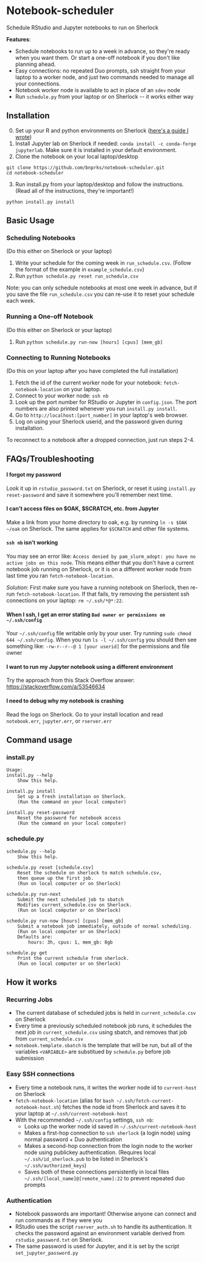 # Notebook-scheduler
Schedule RStudio and Jupyter notebooks to run on Sherlock

**Features**:
- Schedule notebooks to run up to a week in advance, so they're ready when you want them.
  Or start a one-off notebook if you don't like planning ahead.
- Easy connections: no repeated Duo prompts, ssh straight from your laptop to a 
  worker node, and just two commands needed to manage all your connections.
- Notebook worker node is available to act in place of an `sdev` node
- Run `schedule.py` from your laptop or on Sherlock -- it works either way


## Installation
0. Set up your R and python environments on Sherlock ([here's a guide I wrote](https://github.com/GreenleafLab/lab-wiki/wiki/Sherlock-Software-Setup-Guide))
1. Install Jupyter lab on Sherlock if needed: `conda install -c conda-forge jupyterlab`.
   Make sure it is installed in your default environment.
2. Clone the notebook on your local laptop/desktop
```{bash}
git clone https://github.com/bnprks/notebook-scheduler.git
cd notebook-scheduler
```
3. Run install.py from your laptop/desktop and follow the instructions. (Read all of the instructions, they're important!)
```{bash}
python install.py install
```
## Basic Usage
### Scheduling Notebooks
(Do this either on Sherlock or your laptop)
1. Write your schedule for the coming week in `run_schedule.csv`.
    (Follow the format of the example in `example_schedule.csv`)
2. Run `python schedule.py reset run_schedule.csv`

Note: you can only schedule notebooks at most one week in advance, but if you save the file `run_schedule.csv` you can re-use it to reset your schedule each week.

### Running a One-off Notebook
(Do this either on Sherlock or your laptop)
1. Run `python schedule.py run-now [hours] [cpus] [mem_gb]`

### Connecting to Running Notebooks
(Do this on your laptop after you have completed the full installation)
1. Fetch the id of the current worker node for your notebook: `fetch-notebook-location` on your laptop.
2. Connect to your worker node: `ssh nb`
3. Look up the port number for RStudio or Jupyter in `config.json`. The port
   numbers are also printed whenever you run `install.py install`.
4. Go to `http://localhost:[port_number]` in your laptop's web browser.
5. Log on using your Sherlock userid, and the password given during installation.

To reconnect to a notebook after a dropped connection, just run steps 2-4.

## FAQs/Troubleshooting
#### I forgot my password 
Look it up in `rstudio_password.txt` on Sherlock, or reset it using `install.py reset-password` and save it somewhere you'll remember next time.
#### I can't access files on $OAK, $SCRATCH, etc. from Jupyter
Make a link from your home directory to oak, e.g. by running `ln -s $OAK ~/oak` on Sherlock. The same applies for `$SCRATCH` and other file systems.
#### `ssh nb` isn't working
You may see an error like: `Access denied by pam_slurm_adopt: you have no active jobs on this node`.
This means either that you don't have a current notebook job running on Sherlock, or 
it is on a different worker node from last time you ran `fetch-notebook-location`.

*Solution*: First make sure you have a running notebook on Sherlock, then re-run
`fetch-notebook-location`. If that fails, try removing the persistent ssh connections 
on your laptop: `rm ~/.ssh/*@*:22`.
#### When I ssh, I get an error stating `Bad owner or permissions on ~/.ssh/config`
Your `~/.ssh/config` file writable only by your user. Try running
`sudo chmod 644 ~/.ssh/config`. When you run `ls -l ~/.ssh/config` you should then
see something like: `-rw-r--r--@ 1 [your userid]` for the permissions and file owner
#### I want to run my Jupyter notebook using a different environment
Try the approach from this Stack Overflow answer: https://stackoverflow.com/a/53546634
#### I need to debug why my notebook is crashing
Read the logs on Sherlock. Go to your install location and read `notebook.err`,
`jupyter.err`, or `rserver.err`


## Command usage
### install.py
```
Usage:
install.py --help
    Show this help.

install.py install 
    Set up a fresh installation on Sherlock.
    (Run the command on your local computer)

install.py reset-password
    Reset the password for notebook access
    (Run the command on your local computer)
```
### schedule.py
```
schedule.py --help
    Show this help.

schedule.py reset [schedule.csv]
    Reset the schedule on sherlock to match schedule.csv,
    then queue up the first job.
    (Run on local computer or on Sherlock)

schedule.py run-next
    Submit the next scheduled job to sbatch
    Modifies current_schedule.csv on Sherlock.
    (Run on local computer or on Sherlock)

schedule.py run-now [hours] [cpus] [mem_gb]
    Submit a notebook job immediately, outside of normal scheduling.
    (Run on local computer or on Sherlock)
    Defaults are:
        hours: 3h, cpus: 1, mem_gb: 8gb

schedule.py get
    Print the current schedule from sherlock.
    (Run on local computer or on Sherlock)
```

## How it works
### Recurring Jobs
- The current database of scheduled jobs is held in `current_schedule.csv` on Sherlock
- Every time a previously scheduled notebook job runs, it schedules the next job in `current_schedule.csv` using sbatch, and removes that job from `current_schedule.csv`
- `notebook.template.sbatch` is the template that will be run, but all of the variables `<VARIABLE>` are substitued by `schedule.py` before job submission
### Easy SSH connections
- Every time a notebook runs, it writes the worker node id to `current-host` on Sherlock
- `fetch-notebook-location` (alias for `bash ~/.ssh/fetch-current-notebook-host.sh`) fetches the node id from Sherlock and saves it to your laptop at `~/.ssh/current-notebook-host`
- With the recommended `~/.ssh/config` settings, `ssh nb`:
    - Looks up the worker node id saved in `~/.ssh/current-notebook-host`
    - Makes a first-hop connection to `ssh sherlock` (a login node) using normal password + Duo authentication
    - Makes a second-hop connection from the login node to the worker node using publickey authentication. (Requires local `~/.ssh/id_sherlock.pub` to be listed in Sherlock's `~/.ssh/authorized_keys`)
    - Saves both of these connections persistently in local files `~/.ssh/[local_name]@[remote_name]:22` to prevent repeated duo prompts
### Authentication
- Notebook passwords are important! Otherwise anyone can connect and run commands
  as if they were you
- RStudio uses the script `rserver_auth.sh` to handle its authentication. It checks
  the password against an environment variable derived from `rstudio_password.txt`
  on Sherlock.
- The same password is used for Jupyter, and it is set by the script `set_jupyter_password.py`